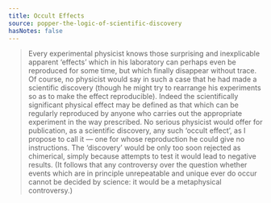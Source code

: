```yaml
---
title: Occult Effects
source: popper-the-logic-of-scientific-discovery
hasNotes: false
---
```


> Every experimental physicist knows those surprising and inexplicable apparent ‘effects’ which in his laboratory
>   can perhaps even be reproduced for some time, but which finally disappear without trace.
> Of course, no physicist would say in such a case that he had made a scientific discovery
>   (though he might try to rearrange his experiments so as to make the effect reproducible).
> Indeed the scientifically significant physical effect may be defined as that
>   which can be regularly reproduced by anyone who carries out the appropriate experiment in the way prescribed.
> No serious physicist would offer for publication, as a scientific discovery, any such ‘occult effect’,
>   as I propose to call it — one for whose reproduction he could give no instructions.
> The ‘discovery’ would be only too soon rejected as chimerical,
>   simply because attempts to test it would lead to negative results.
> (It follows that any controversy over the question whether events which are in principle unrepeatable
>   and unique ever do occur cannot be decided by science: it would be a metaphysical controversy.)
